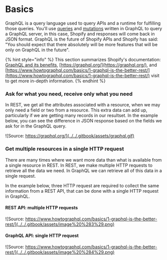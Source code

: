 # Basics

GraphQL is a query language used to query APIs and a runtime for fulfilling those queries.  You'll use [queries](queries.md) and [mutations](mutations.md) written in GraphQL to query a GraphQL server, in this case, Shopify and responses will come back in JSON format. GraphQL is the future of Shopify APIs and Shopify has said: "You should expect that there absolutely will be more features that will be only on GraphQL in the future".

{% hint style="info" %}
This section summarizes Shopify's documentation: [GraphQL and its benefits](https://shopify.dev/concepts/graphql/benefits), [https://graphql.org/](https://graphql.org/), and [https://www.howtographql.com/basics/1-graphql-is-the-better-rest/](https://www.howtographql.com/basics/1-graphql-is-the-better-rest/) visit to get more in-depth information.
{% endhint %}

### Ask for what you need, receive only what you need

In REST, we get all the attributes associated with a resource, when we may only need a field or two from a resource. This extra data can add up, particularly if we are getting many records in our resultset. In the example below, you can see the difference in JSON response based on the fields we ask for in the GraphQL query.

![Source: https://graphql.org/](../../.gitbook/assets/graphql.gif)

### Get multiple resources in a single HTTP request

There are many times where we want more data than what is available from a single resource in REST.  In REST, we make multiple HTTP requests to retrieve all the data we need.  In GraphQL we can retrieve all of this data in a single request.  

In the example below, three HTTP request are required to collect the same information from a REST API, that can be done with a single HTTP request in GraphQL.

#### REST API: multiple HTTP requests

![Source: https://www.howtographql.com/basics/1-graphql-is-the-better-rest/](../../.gitbook/assets/image%20%283%29.png)

#### GraphQL API: single HTTP request

![Source: https://www.howtographql.com/basics/1-graphql-is-the-better-rest/](../../.gitbook/assets/image%20%284%29.png)







